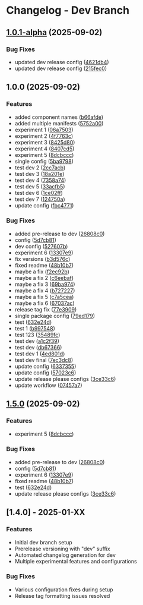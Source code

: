 # Changelog - Dev Branch

## [1.0.1-alpha](https://github.com/awais-ahmad-ili/release-please-poc/compare/dev-v1.0.0...dev-v1.0.1-alpha) (2025-09-02)


### Bug Fixes

* updated dev release config ([4621db4](https://github.com/awais-ahmad-ili/release-please-poc/commit/4621db4cd6ca444a3adfc9abe05fca201d369987))
* updated dev release config ([215fec0](https://github.com/awais-ahmad-ili/release-please-poc/commit/215fec0dc5a9140a0c1ac7bf206d2cab8fde3bfb))

## 1.0.0 (2025-09-02)


### Features

* added component names ([b66afde](https://github.com/awais-ahmad-ili/release-please-poc/commit/b66afde61be79effd359c936d1edf7a2b9549426))
* added multiple manifests ([5752a00](https://github.com/awais-ahmad-ili/release-please-poc/commit/5752a00d95285898d9de424fe31d47281d4ba84b))
* experiment 1 ([06a7503](https://github.com/awais-ahmad-ili/release-please-poc/commit/06a75032f60e48819f62803f65fd34d8aec1b815))
* experiment 2 ([4f7763c](https://github.com/awais-ahmad-ili/release-please-poc/commit/4f7763c0f1c59c51a4e51f9cd69a9bdba551316a))
* experiment 3 ([8425d80](https://github.com/awais-ahmad-ili/release-please-poc/commit/8425d8048be3636a92bcb6936527e9fe256293b2))
* experiment 4 ([8407cd5](https://github.com/awais-ahmad-ili/release-please-poc/commit/8407cd5b8d65197756dd09cee7df89d02836d29d))
* experiment 5 ([8dcbccc](https://github.com/awais-ahmad-ili/release-please-poc/commit/8dcbccc2bdc8546d7966e7c25bb1b5dc1eb4ffa3))
* single config ([5ba9798](https://github.com/awais-ahmad-ili/release-please-poc/commit/5ba97987b4bb08b9bcf6e70f8623c81c3d8ba58a))
* test dev 2 ([2cc7acb](https://github.com/awais-ahmad-ili/release-please-poc/commit/2cc7acbdccb9c4754393bb8254ad7c5038958319))
* test dev 3 ([18a201e](https://github.com/awais-ahmad-ili/release-please-poc/commit/18a201e5a01dd7a907984de34becd8d7520fbf86))
* test dev 4 ([7358a74](https://github.com/awais-ahmad-ili/release-please-poc/commit/7358a742210645e64dc1a995603e243db4996390))
* test dev 5 ([33acfb5](https://github.com/awais-ahmad-ili/release-please-poc/commit/33acfb5550f463a7414a2e9e89c6f94391047f79))
* test dev 6 ([1ce02ff](https://github.com/awais-ahmad-ili/release-please-poc/commit/1ce02ff0e274fe59fcf2ce1bd552faf374dfad8b))
* test dev 7 ([124750a](https://github.com/awais-ahmad-ili/release-please-poc/commit/124750af0e3f6cee14c4febcc55868143b8c2e70))
* update config ([fbc4771](https://github.com/awais-ahmad-ili/release-please-poc/commit/fbc47717ef9b089dd7b141f5039f1d57e9911cd1))


### Bug Fixes

* added pre-release to dev ([26808c0](https://github.com/awais-ahmad-ili/release-please-poc/commit/26808c0c26c3ccb50d1b8bf66ebd597b2da843aa))
* config ([5d7cb81](https://github.com/awais-ahmad-ili/release-please-poc/commit/5d7cb81c792f777db678c4a2ac0a53c67dfb96ea))
* dev config ([527607b](https://github.com/awais-ahmad-ili/release-please-poc/commit/527607b5e8fb932374c9736e3639294dda581e1d))
* experiment 6 ([13307e9](https://github.com/awais-ahmad-ili/release-please-poc/commit/13307e9a4a1004a9be399b096c2d3af90c3816db))
* fix versions ([b3d576c](https://github.com/awais-ahmad-ili/release-please-poc/commit/b3d576c4dba1a9488f7b0fe615d19f277b8577ad))
* fixed readme ([48b10b7](https://github.com/awais-ahmad-ili/release-please-poc/commit/48b10b77851460f8c70aad21a3ffb1c1ac624b13))
* maybe a fix ([f2ec92b](https://github.com/awais-ahmad-ili/release-please-poc/commit/f2ec92b71e615a359ceb6080a375c38810d6a901))
* maybe a fix 2 ([c6eebaf](https://github.com/awais-ahmad-ili/release-please-poc/commit/c6eebaf7911982ae5d62cb6c8bdbc655c736f465))
* maybe a fix 3 ([69ba974](https://github.com/awais-ahmad-ili/release-please-poc/commit/69ba974b503b7d77dc48308956852966d4198cbe))
* maybe a fix 4 ([b727227](https://github.com/awais-ahmad-ili/release-please-poc/commit/b727227d2914e1c125b36922c2ae16abfe3c4c5d))
* maybe a fix 5 ([c7a5cea](https://github.com/awais-ahmad-ili/release-please-poc/commit/c7a5cea8fce9da90135faeb67589bb081fa4158a))
* maybe a fix 6 ([67037ac](https://github.com/awais-ahmad-ili/release-please-poc/commit/67037acd1e575e35e39093ba5a150785d96f92e3))
* release tag fix ([77e3909](https://github.com/awais-ahmad-ili/release-please-poc/commit/77e3909fb61b2e4168098b009d57041c67102952))
* single package config ([79ed179](https://github.com/awais-ahmad-ili/release-please-poc/commit/79ed17961c86392795888151eb4330c143c64d70))
* test ([632e24d](https://github.com/awais-ahmad-ili/release-please-poc/commit/632e24d6290958497d5766e4226990abb6c94918))
* test 1 ([b997548](https://github.com/awais-ahmad-ili/release-please-poc/commit/b9975483429c7e248dbee598e00c6278b4ffa449))
* test 123 ([35489fc](https://github.com/awais-ahmad-ili/release-please-poc/commit/35489fc8e8b1906639ffc0254b36720c141754ab))
* test dev ([a1c2f39](https://github.com/awais-ahmad-ili/release-please-poc/commit/a1c2f39e28c34429825b1794501ee67e9f52efe8))
* test dev ([db67366](https://github.com/awais-ahmad-ili/release-please-poc/commit/db6736665253e31818fa33ebbb02d85aa13f4c4b))
* test dev 1 ([4ed801d](https://github.com/awais-ahmad-ili/release-please-poc/commit/4ed801db1863efebf0b30a1ab8c3f6d5a6fe04a3))
* test dev final ([7ec3dc8](https://github.com/awais-ahmad-ili/release-please-poc/commit/7ec3dc8c76e0e608eeda5a7b793a1ce98afe190c))
* update config ([6337355](https://github.com/awais-ahmad-ili/release-please-poc/commit/63373555b9f81b4f11a968210218a6d621828868))
* update config ([57023c6](https://github.com/awais-ahmad-ili/release-please-poc/commit/57023c6c4f4620f8d7ff8623e7f5f9219161d7f7))
* update release please configs ([3ce33c6](https://github.com/awais-ahmad-ili/release-please-poc/commit/3ce33c6bba353a56cbc6c256b7a465b09751ca58))
* update workflow ([07457a7](https://github.com/awais-ahmad-ili/release-please-poc/commit/07457a7f58af688f0779b275570771acc2cbb927))

## [1.5.0](https://github.com/awais-ahmad-ili/release-please-poc/compare/dev-v1.4.0...dev-v1.5.0) (2025-09-02)


### Features

* experiment 5 ([8dcbccc](https://github.com/awais-ahmad-ili/release-please-poc/commit/8dcbccc2bdc8546d7966e7c25bb1b5dc1eb4ffa3))


### Bug Fixes

* added pre-release to dev ([26808c0](https://github.com/awais-ahmad-ili/release-please-poc/commit/26808c0c26c3ccb50d1b8bf66ebd597b2da843aa))
* config ([5d7cb81](https://github.com/awais-ahmad-ili/release-please-poc/commit/5d7cb81c792f777db678c4a2ac0a53c67dfb96ea))
* experiment 6 ([13307e9](https://github.com/awais-ahmad-ili/release-please-poc/commit/13307e9a4a1004a9be399b096c2d3af90c3816db))
* fixed readme ([48b10b7](https://github.com/awais-ahmad-ili/release-please-poc/commit/48b10b77851460f8c70aad21a3ffb1c1ac624b13))
* test ([632e24d](https://github.com/awais-ahmad-ili/release-please-poc/commit/632e24d6290958497d5766e4226990abb6c94918))
* update release please configs ([3ce33c6](https://github.com/awais-ahmad-ili/release-please-poc/commit/3ce33c6bba353a56cbc6c256b7a465b09751ca58))

## [1.4.0] - 2025-01-XX

### Features
- Initial dev branch setup
- Prerelease versioning with "dev" suffix
- Automated changelog generation for dev
- Multiple experimental features and configurations

### Bug Fixes
- Various configuration fixes during setup
- Release tag formatting issues resolved
